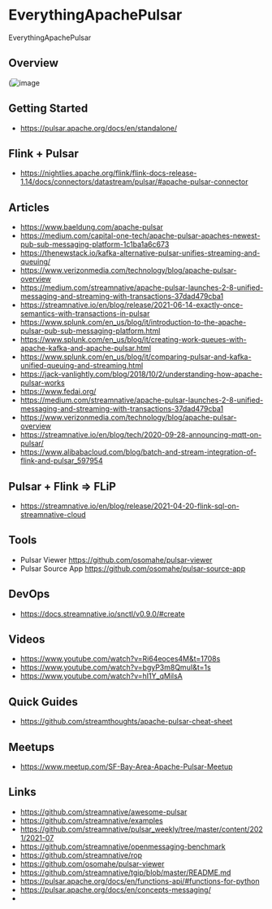 # EverythingApachePulsar
EverythingApachePulsar

## Overview

(![image](https://user-images.githubusercontent.com/18673814/126215262-cfa9dcdb-ab76-4f3a-839d-c56fbc9b863c.png)

## Getting Started

* https://pulsar.apache.org/docs/en/standalone/


## Flink + Pulsar

* https://nightlies.apache.org/flink/flink-docs-release-1.14/docs/connectors/datastream/pulsar/#apache-pulsar-connector

## Articles

* https://www.baeldung.com/apache-pulsar
* https://medium.com/capital-one-tech/apache-pulsar-apaches-newest-pub-sub-messaging-platform-1c1ba1a6c673
* https://thenewstack.io/kafka-alternative-pulsar-unifies-streaming-and-queuing/
* https://www.verizonmedia.com/technology/blog/apache-pulsar-overview
* https://medium.com/streamnative/apache-pulsar-launches-2-8-unified-messaging-and-streaming-with-transactions-37dad479cba1
* https://streamnative.io/en/blog/release/2021-06-14-exactly-once-semantics-with-transactions-in-pulsar
* https://www.splunk.com/en_us/blog/it/introduction-to-the-apache-pulsar-pub-sub-messaging-platform.html
* https://www.splunk.com/en_us/blog/it/creating-work-queues-with-apache-kafka-and-apache-pulsar.html
* https://www.splunk.com/en_us/blog/it/comparing-pulsar-and-kafka-unified-queuing-and-streaming.html
* https://jack-vanlightly.com/blog/2018/10/2/understanding-how-apache-pulsar-works
* https://www.fedai.org/
* https://medium.com/streamnative/apache-pulsar-launches-2-8-unified-messaging-and-streaming-with-transactions-37dad479cba1
* https://www.verizonmedia.com/technology/blog/apache-pulsar-overview
* https://streamnative.io/en/blog/tech/2020-09-28-announcing-mqtt-on-pulsar/
* https://www.alibabacloud.com/blog/batch-and-stream-integration-of-flink-and-pulsar_597954

## Pulsar + Flink => FLiP

* https://streamnative.io/en/blog/release/2021-04-20-flink-sql-on-streamnative-cloud

## Tools

* Pulsar Viewer https://github.com/osomahe/pulsar-viewer
* Pulsar Source App https://github.com/osomahe/pulsar-source-app

## DevOps

* https://docs.streamnative.io/snctl/v0.9.0/#create


## Videos

* https://www.youtube.com/watch?v=Ri64eoces4M&t=1708s
* https://www.youtube.com/watch?v=bgyP3m8QmuI&t=1s
* https://www.youtube.com/watch?v=hI1Y_qMilsA

## Quick Guides

* https://github.com/streamthoughts/apache-pulsar-cheat-sheet


## Meetups

* https://www.meetup.com/SF-Bay-Area-Apache-Pulsar-Meetup


## Links

* https://github.com/streamnative/awesome-pulsar
* https://github.com/streamnative/examples
* https://github.com/streamnative/pulsar_weekly/tree/master/content/2021/2021-07
* https://github.com/streamnative/openmessaging-benchmark
* https://github.com/streamnative/rop
* https://github.com/osomahe/pulsar-viewer
* https://github.com/streamnative/tgip/blob/master/README.md
* https://pulsar.apache.org/docs/en/functions-api/#functions-for-python
* https://pulsar.apache.org/docs/en/concepts-messaging/
* 
